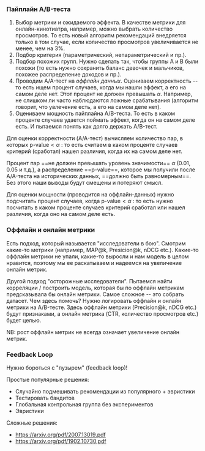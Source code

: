 ### Пайплайн A/B-теста

1. Выбор метрики и ожидаемого эффекта. В качестве метрики для онлайн-кинотиатра, например, можно выбрать количество просмотров. То есть новый алгоритм рекомендаций внедряется только в том случае, если количество просмотров увеличивается не менее, чем на 3%.
2. Подбор критерия (параметрический, непараметрический и пр.). 
3. Подбор похожих групп. Нужно сделать так, чтобы группы A и B были похожи (то есть нужно сохранить баланс девочек и мальчиков, похожее распределение доходов и пр.).
4. Проводим A/A-тест на _оффлайн данных_. Оцениваем корректность -- то есть ищем процент случаев, когда мы нашли эффект, а его на самом деле нет. Этот процент не должен превышать $\alpha$. Например, не слишком ли часто наблюдаются ложные срабатывания (алгоритм говорит, что увлечение есть, а его на самом деле нет).
5. Оцениваем мощность пайплайна A/B-теста. То есть в каком проценте случаев удается поймать эффект, когда он на самом деле есть. И пытаемся понять как долго держать A/B-тест.

Для оценки корректности (A/A-тест) вычисляем количество пар, в которых $\text{p-value} < \alpha$ : то есть считаем в каком проценте случаев критерий (сработал) нашел различия, когда их на самом деле нет.

Процент пар ==не должен превышать уровень значимости== $\alpha$  (0.01, 0.05 и т.д.), а распределение ==p-value==, которое мы получили после A/A-теста на исторических данных, ==должно быть равномерным==. Без этого наши выводы будут смещены и потеряют смысл.

Для оценки мощности (проводится на оффлайн-данных) нужно подсчитать процент случаев, когда $\text{p-value} < \alpha$ : то есть нужно посчитать в каком проценте случаев критерий сработал или нашел различия, когда оно на самом деле есть.

### Оффлайн и онлайн метрики

Есть подход, который называется "исследователи в бою". Смотрим какие-то метрики (например, MAP@k, Presicion@k, nDCG etc.). Какие-то оффлайн метрики не упали, какие-то выросли и нам модель в целом нравится, поэтому мы ее раскатываем и надеемся на увеличение онлайн метрик.

Другой подход "осторожные исследователи". Пытаемся найти корреляции / построить модель, которая бы по оффлайн метрикам предсказывала бы онлайн метрики. Самое сложное -- это собрать датасет. Чем здесь помочь? Нужно логировать оффлайн и онлайн метрики на A/B-тесте. Здесь оффлайн метрики (Precision@k, nDCG etc.) будут признаками, а онлайн метрика (CTR, количество просмотров etc.) будет целью.

NB: рост оффлайн метрик не всегда означает увеличение онлайн метрик.

### Feedback Loop 

Нужно бороться с "пузырем" (feedback loop)!

Простые популярные решения:
- Случайно подмешивать рекомендации из популярного + эвристики
- Тестировать бандитов
- Глобальная контрольная группа без экспериментов
- Эвристики

Сложные решения:
- https://arxiv.org/pdf/2007.13019.pdf
- https://arxiv.org/pdf/1902.10730.pdf
